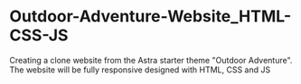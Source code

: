 # Outdoor-Adventure-Website_HTML-CSS-JS
Creating a clone website from the Astra starter theme "Outdoor Adventure". The website will be fully responsive designed with HTML, CSS and JS
